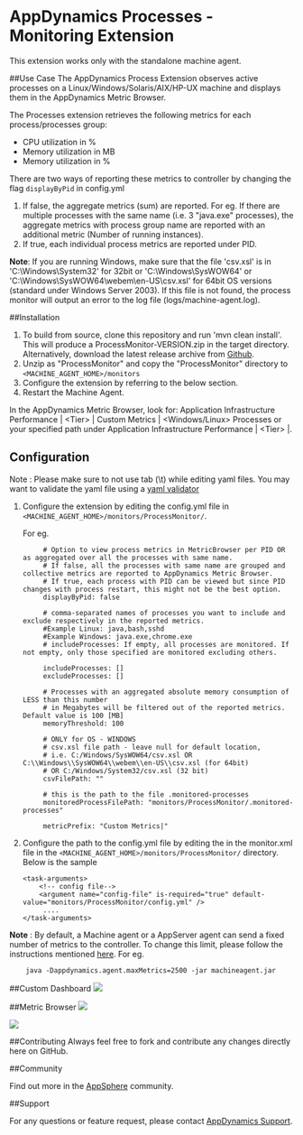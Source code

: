 # AppDynamics Processes - Monitoring Extension

This extension works only with the standalone machine agent.

##Use Case
The AppDynamics Process Extension observes active processes on a Linux/Windows/Solaris/AIX/HP-UX machine and displays them in the AppDynamics Metric Browser.

The Processes extension retrieves the following metrics for each process/processes group:

-   CPU utilization in %
-   Memory utilization in MB
-   Memory utilization in %

There are two ways of reporting these metrics to controller by changing the flag `displayByPid` in config.yml

1. If false, the aggregate metrics (sum) are reported. For eg. If there are multiple processes with the same name (i.e. 3 "java.exe" processes), the aggregate metrics with process group name are reported with an additional metric (Number of running instances).
2. If true, each individual process metrics are reported under PID.

**Note**: If you are running Windows,  make sure that the file 'csv.xsl' is in 'C:\Windows\System32' for 32bit or 'C:\Windows\SysWOW64' or 'C:\\Windows\\SysWOW64\\webem\\en-US\\csv.xsl' for 64bit OS versions (standard under Windows Server 2003).
If this file is not found, the process monitor will output an error to the log file (logs/machine-agent.log).

##Installation
1. To build from source, clone this repository and run 'mvn clean install'. This will produce a ProcessMonitor-VERSION.zip in the target directory. Alternatively, download the latest release archive from [Github](https://github.com/Appdynamics/process-monitoring-extension/releases/latest).
2. Unzip as "ProcessMonitor" and copy the "ProcessMonitor" directory to `<MACHINE_AGENT_HOME>/monitors`
3. Configure the extension by referring to the below section.
4. Restart the Machine Agent.

In the AppDynamics Metric Browser, look for: Application Infrastructure Performance  | \<Tier\> | Custom Metrics | \<Windows/Linux\> Processes
or your specified path under Application Infrastructure Performance  | \<Tier\> |.

## Configuration ##
Note : Please make sure to not use tab (\t) while editing yaml files. You may want to validate the yaml file using a [yaml validator](http://yamllint.com/)

1. Configure the extension by editing the config.yml file in `<MACHINE_AGENT_HOME>/monitors/ProcessMonitor/`.

   For eg.
   ```
        # Option to view process metrics in MetricBrowser per PID OR as aggregated over all the processes with same name.
        # If false, all the processes with same name are grouped and collective metrics are reported to AppDynamics Metric Browser.
        # If true, each process with PID can be viewed but since PID changes with process restart, this might not be the best option.
        displayByPid: false

        # comma-separated names of processes you want to include and exclude respectively in the reported metrics.
        #Example Linux: java,bash,sshd
        #Example Windows: java.exe,chrome.exe
        # includeProcesses: If empty, all processes are monitored. If not empty, only those specified are monitored excluding others.

        includeProcesses: []
        excludeProcesses: []

        # Processes with an aggregated absolute memory consumption of LESS than this number
        # in Megabytes will be filtered out of the reported metrics. Default value is 100 [MB]
        memoryThreshold: 100

        # ONLY for OS - WINDOWS
        # csv.xsl file path - leave null for default location,
        # i.e. C:/Windows/SysWOW64/csv.xsl OR C:\\Windows\\SysWOW64\\webem\\en-US\\csv.xsl (for 64bit)
        # OR C:/Windows/System32/csv.xsl (32 bit)
        csvFilePath: ""

        # this is the path to the file .monitored-processes
        monitoredProcessFilePath: "monitors/ProcessMonitor/.monitored-processes"

        metricPrefix: "Custom Metrics|"

   ```

3. Configure the path to the config.yml file by editing the <task-arguments> in the monitor.xml file in the `<MACHINE_AGENT_HOME>/monitors/ProcessMonitor/` directory. Below is the sample

     ```
     <task-arguments>
         <!-- config file-->
         <argument name="config-file" is-required="true" default-value="monitors/ProcessMonitor/config.yml" />
          ....
     </task-arguments>
    ```


**Note** : By default, a Machine agent or a AppServer agent can send a fixed number of metrics to the controller. To change this limit, please follow the instructions mentioned [here](http://docs.appdynamics.com/display/PRO14S/Metrics+Limits).
For eg.  
```    
    java -Dappdynamics.agent.maxMetrics=2500 -jar machineagent.jar
```

##Custom Dashboard
![](http://appsphere.appdynamics.com/t5/image/serverpage/image-id/95i5C555106398901A2/image-size/original?v=mpbl-1&px=-1)

##Metric Browser
![](http://appsphere.appdynamics.com/t5/image/serverpage/image-id/93iED3BE531B3AE0FFC/image-size/original?v=mpbl-1&px=-1)

![](http://appsphere.appdynamics.com/t5/image/serverpage/image-id/97iCA9AA07958232EAD/image-size/original?v=mpbl-1&px=-1)


##Contributing
Always feel free to fork and contribute any changes directly here on GitHub.

##Community

Find out more in the [AppSphere](https://www.appdynamics.com/community/exchange/extension/process-monitoring-extension/) community.

##Support

For any questions or feature request, please contact [AppDynamics Support](mailto:help@appdynamics.com).
